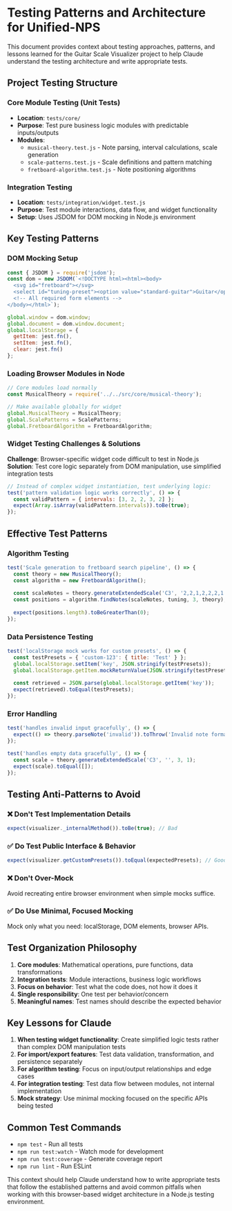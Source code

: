 # Testing Patterns and Architecture for Unified-NPS

This document provides context about testing approaches, patterns, and lessons learned for the Guitar Scale Visualizer project to help Claude understand the testing architecture and write appropriate tests.

## Project Testing Structure

### Core Module Testing (Unit Tests)
- **Location**: `tests/core/`
- **Purpose**: Test pure business logic modules with predictable inputs/outputs
- **Modules**:
  - `musical-theory.test.js` - Note parsing, interval calculations, scale generation
  - `scale-patterns.test.js` - Scale definitions and pattern matching  
  - `fretboard-algorithm.test.js` - Note positioning algorithms

### Integration Testing
- **Location**: `tests/integration/widget.test.js`
- **Purpose**: Test module interactions, data flow, and widget functionality
- **Setup**: Uses JSDOM for DOM mocking in Node.js environment

## Key Testing Patterns

### DOM Mocking Setup
```javascript
const { JSDOM } = require('jsdom');
const dom = new JSDOM(`<!DOCTYPE html><html><body>
  <svg id="fretboard"></svg>
  <select id="tuning-preset"><option value="standard-guitar">Guitar</option></select>
  <!-- All required form elements -->
</body></html>`);

global.window = dom.window;
global.document = dom.window.document;
global.localStorage = {
  getItem: jest.fn(),
  setItem: jest.fn(),
  clear: jest.fn()
};
```

### Loading Browser Modules in Node
```javascript
// Core modules load normally
const MusicalTheory = require('../../src/core/musical-theory');

// Make available globally for widget
global.MusicalTheory = MusicalTheory;
global.ScalePatterns = ScalePatterns;
global.FretboardAlgorithm = FretboardAlgorithm;
```

### Widget Testing Challenges & Solutions
**Challenge**: Browser-specific widget code difficult to test in Node.js
**Solution**: Test core logic separately from DOM manipulation, use simplified integration tests

```javascript
// Instead of complex widget instantiation, test underlying logic:
test('pattern validation logic works correctly', () => {
  const validPattern = { intervals: [3, 2, 2, 3, 2] };
  expect(Array.isArray(validPattern.intervals)).toBe(true);
});
```

## Effective Test Patterns

### Algorithm Testing
```javascript
test('Scale generation to fretboard search pipeline', () => {
  const theory = new MusicalTheory();
  const algorithm = new FretboardAlgorithm();
  
  const scaleNotes = theory.generateExtendedScale('C3', '2,2,1,2,2,2,1', 3, 1);
  const positions = algorithm.findNotes(scaleNotes, tuning, 3, theory);
  
  expect(positions.length).toBeGreaterThan(0);
});
```

### Data Persistence Testing
```javascript
test('localStorage mock works for custom presets', () => {
  const testPresets = { 'custom-123': { title: 'Test' } };
  global.localStorage.setItem('key', JSON.stringify(testPresets));
  global.localStorage.getItem.mockReturnValue(JSON.stringify(testPresets));
  
  const retrieved = JSON.parse(global.localStorage.getItem('key'));
  expect(retrieved).toEqual(testPresets);
});
```

### Error Handling
```javascript
test('handles invalid input gracefully', () => {
  expect(() => theory.parseNote('invalid')).toThrow('Invalid note format: invalid');
});

test('handles empty data gracefully', () => {
  const scale = theory.generateExtendedScale('C3', '', 3, 1);
  expect(scale).toEqual([]);
});
```

## Testing Anti-Patterns to Avoid

### ❌ Don't Test Implementation Details
```javascript
expect(visualizer._internalMethod()).toBe(true); // Bad
```

### ✅ Do Test Public Interface & Behavior  
```javascript
expect(visualizer.getCustomPresets()).toEqual(expectedPresets); // Good
```

### ❌ Don't Over-Mock
Avoid recreating entire browser environment when simple mocks suffice.

### ✅ Do Use Minimal, Focused Mocking
Mock only what you need: localStorage, DOM elements, browser APIs.

## Test Organization Philosophy

1. **Core modules**: Mathematical operations, pure functions, data transformations
2. **Integration tests**: Module interactions, business logic workflows  
3. **Focus on behavior**: Test what the code does, not how it does it
4. **Single responsibility**: One test per behavior/concern
5. **Meaningful names**: Test names should describe the expected behavior

## Key Lessons for Claude

1. **When testing widget functionality**: Create simplified logic tests rather than complex DOM manipulation tests
2. **For import/export features**: Test data validation, transformation, and persistence separately
3. **For algorithm testing**: Focus on input/output relationships and edge cases
4. **For integration testing**: Test data flow between modules, not internal implementation
5. **Mock strategy**: Use minimal mocking focused on the specific APIs being tested

## Common Test Commands
- `npm test` - Run all tests
- `npm run test:watch` - Watch mode for development  
- `npm run test:coverage` - Generate coverage report
- `npm run lint` - Run ESLint

This context should help Claude understand how to write appropriate tests that follow the established patterns and avoid common pitfalls when working with this browser-based widget architecture in a Node.js testing environment.